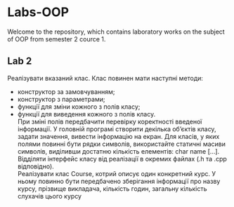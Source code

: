 # Labs-OOP
Welcome to the repository, which contains laboratory works on the subject of OOP from semester 2 cource 1.
## Lab 2
  Реалізувати вказаний клас. Клас повинен мати наступні методи:
- конструктор за замовчуванням;
- конструктор з параметрами;
- функції для зміни кожного з полів класу;
- функції для виведення кожного з полів класу.</br>
При зміні полів передбачити перевірку коректності введеної інформації. У головній програмі створити декілька об’єктів класу, задати значення, вивести інформацію на екран. Для класів, у яких полями повинні бути рядки символів, використайте статичні масиви символів, виділивши достатню кількість елементів: char name […]. Відділяти інтерфейс класу від реалізації в окремих файлах (.h та .cpp відповідно).</br>
Реалізувати клас Course, котрий описує один конкретний курс. У ньому повинно бути передбачено зберігання інформації про назву курсу, прізвище викладача, кількість годин, загальну кількість слухачів цього курсу
